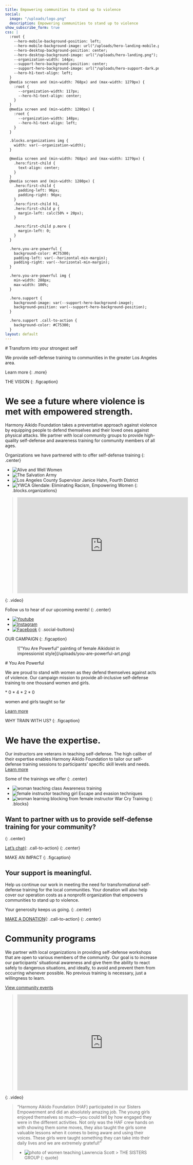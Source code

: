 ```yaml
---
title: Empowering communities to stand up to violence
social:
  image: "/uploads/logo.png"
  description: Empowering communities to stand up to violence
show_subscribe_form: true
css: |
  :root {
    --hero-mobile-background-position: left;
    --hero-mobile-background-image: url("/uploads/hero-landing-mobile.png");
    --hero-desktop-background-position: center;
    --hero-desktop-background-image: url("/uploads/hero-landing.png");
    --organization-width: 144px;
    --support-hero-background-position: center;
    --support-hero-background-image: url("/uploads/hero-support-dark.png");
    --hero-h1-text-align: left;
  }
  @media screen and (min-width: 768px) and (max-width: 1279px) {
    :root {
      --organization-width: 117px;
      --hero-h1-text-align: center;
    }
  }
  @media screen and (min-width: 1280px) {
    :root {
      --organization-width: 148px;
      --hero-h1-text-align: left;
    }
  }

  .blocks.organizations img {
    width: var(--organization-width);
  }

  @media screen and (min-width: 768px) and (max-width: 1279px) {
    .hero:first-child {
      text-align: center;
    }
  }
  @media screen and (min-width: 1280px) {
    .hero:first-child {
      padding-left: 96px;
      padding-right: 96px;
    }
    .hero:first-child h1,
    .hero:first-child p {
      margin-left: calc(50% + 20px);
    }

    .hero:first-child p.more {
      margin-left: 0;
    }
  }

  .hero.you-are-powerful {
    background-color: #C75300;
    padding-left: var(--horizontal-min-margin);
    padding-right: var(--horizontal-min-margin);
  }

  .hero.you-are-powerful img {
    min-width: 288px;
    max-width: 100%;
  }

  .hero.support {
    background-image: var(--support-hero-background-image);
    background-position: var(--support-hero-background-position);
  }

  .hero.support .call-to-action {
    background-color: #C75300;
  }
layout: default
---
```


<section class="hero">
# Transform into your strongest self  

We provide self-defense training to communities in the greater Los Angeles area.

Learn more
{: .more}
</section>

THE VISION
{: .figcaption}

# We see a future where violence is met with empowered strength.

Harmony Aikido Foundation takes a preventative approach against violence by equipping people to defend themselves and their loved ones against physical attacks. We partner with local community groups to provide high-quality self-defense and awareness training for community members of all ages.

Organizations we have partnered with to offer self-defense training
{: .center}

* ![Alive and Well Women](/uploads/org-alive-and-well.svg)
* ![The Salvation Army](/uploads/org-salvation-army.svg)
* ![Los Angeles County Supervisor Janice Hahn, Fourth District](/uploads/org-janice-hahn.svg)
* ![YWCA Glendale: Eliminating Racism, Empowering Women](/uploads/org-glendale-ywca.svg)
{: .blocks.organizations}

> <iframe width="560" height="315" src="https://www.youtube-nocookie.com/embed/AG625N9x904?controls=0" frameborder="0" allowfullscreen></iframe>
{: .video}

Follow us to hear of our upcoming events!
{: .center}

* [![Youtube](/uploads/icon-youtube.svg)](https://go.hafusa.org/youtube-hafusaorg)
* [![Instagram](/uploads/icon-instagram.svg)](https://www.instagram.com/hafusaorg)
* [![Facebook](/uploads/icon-facebook.svg)](https://www.facebook.com/hafusaorg)
{: .social-buttons}


<section class="hero you-are-powerful">
OUR CAMPAIGN
{: .figcaption}

<section class="columns">
<figure>
!["You Are Powerful" painting of female Aikidoist in impressionist style](/uploads/you-are-powerful-art.png)
</figure>
<section>
# You Are Powerful

We are proud to stand with women as they defend themselves against acts of violence.  Our campaign mission to provide all-inclusive self-defense training to one thousand women and girls.

<section class="counter">
* 0
* 4
* 2
* 0

women and girls taught so far
</section>

[Learn more](/you-are-powerful)
</section>
</section>
</section>

WHY TRAIN WITH US?
{: .figcaption}

# We have the expertise.

Our instructors are veterans in teaching self-defense.  The high caliber of their expertise enables Harmony Aikido Foundation to tailor our self-defense training sessions to participants’ specific skill levels and needs. [Learn more](/about)

Some of the trainings we offer
{: .center}

* ![woman teaching class](/uploads/classes-1.png)
  Awareness training
* ![female instructor teaching girl](/uploads/classes-2.png)
  Escape and evasion techniques
* ![woman learning blocking from female instructor](/uploads/classes-3.png)
  War Cry Training
{: .blocks}

## Want to partner with us to provide self-defense training for your community?
{: .center}

[Let’s chat](/contact){: .call-to-action}
{: .center}

<section class="hero support">
MAKE AN IMPACT
{: .figcaption}

# Your support is meaningful.

Help us continue our work in meeting the need for transformational self-defense training for the local communities. Your donation will also help cover our operation costs as a nonprofit organization that empowers communities to stand up to violence.

Your generosity keeps us going.
{: .center}

[MAKE A DONATION](/support){: .call-to-action}
{: .center}
</section>

# Community programs

We partner with local organizations in providing self-defense workshops that are open to various members of the community. Our goal is to increase our participants’ situational awareness and give them the ability to react safely to dangerous situations, and ideally, to avoid and prevent them from occurring whenever possible. No previous training is necessary, just a willingness to learn.

[View community events](/community-events)

> <iframe width="560" height="315" src="https://www.youtube-nocookie.com/embed/9EdwEYLN_XU?controls=0" frameborder="0" allowfullscreen></iframe>
{: .video}

> “Harmony Aikido Foundation (HAF) participated in our Sisters Empowerment and did an absolutely amazing job. The young girls enjoyed themselves so much—you could tell by how engaged they were in the different activities. Not only was the HAF crew hands on with showing them some moves, they also taught the girls some valuable lessons when it comes to being aware and using their voices. These girls were taught something they can take into their daily lives and we are extremely grateful!”
> * ![photo of women teaching](/uploads/the-sisters-group-photo.png)
    Lawrencia Scott
    > THE SISTERS GROUP
{: quote}